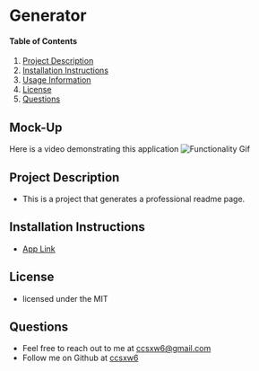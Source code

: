 # Generator 
      
  #### Table of Contents 
  1. [Project Description](#project-description) 
  2. [Installation Instructions](#installation-instructions)
  3. [Usage Information](#usage-information)
  6. [License](#license)
  7. [Questions](#questions)

  ## Mock-Up
  Here is a video demonstrating this application
  ![Functionality Gif](./readme.gif) 

  ## Project Description
  * This is a project that generates a professional readme page. 

  ## Installation Instructions
  * [App Link](https://github.com/ccsxw6/README_Generator)
 
  ## License
  * licensed under the MIT

  ## Questions
  * Feel free to reach out to me at ccsxw6@gmail.com
  * Follow me on Github at [ccsxw6](http://github.com/ccsxw6)